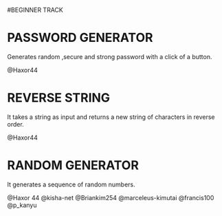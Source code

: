 #BEGINNER TRACK

# PASSWORD GENERATOR

Generates random ,secure and strong password with a click of a button.

@Haxor44


# REVERSE STRING

It takes a string as input and returns a new string of characters in reverse order.

@Haxor44

# RANDOM GENERATOR
It generates a sequence of random numbers.

@Haxor 44 
@kisha-net 
@Briankim254
@marceleus-kimutai
@francis100 @p_kanyu

